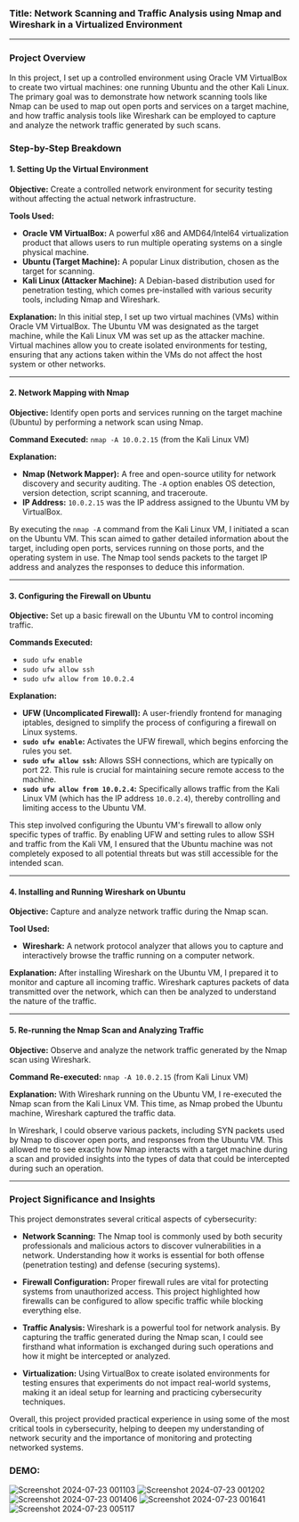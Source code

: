 ### Title: **Network Scanning and Traffic Analysis using Nmap and Wireshark in a Virtualized Environment**

---

### **Project Overview**

In this project, I set up a controlled environment using Oracle VM VirtualBox to create two virtual machines: one running Ubuntu and the other Kali Linux. The primary goal was to demonstrate how network scanning tools like Nmap can be used to map out open ports and services on a target machine, and how traffic analysis tools like Wireshark can be employed to capture and analyze the network traffic generated by such scans.

### **Step-by-Step Breakdown**

#### **1. Setting Up the Virtual Environment**

**Objective:** Create a controlled network environment for security testing without affecting the actual network infrastructure.

**Tools Used:**
- **Oracle VM VirtualBox:** A powerful x86 and AMD64/Intel64 virtualization product that allows users to run multiple operating systems on a single physical machine.
- **Ubuntu (Target Machine):** A popular Linux distribution, chosen as the target for scanning.
- **Kali Linux (Attacker Machine):** A Debian-based distribution used for penetration testing, which comes pre-installed with various security tools, including Nmap and Wireshark.

**Explanation:** 
In this initial step, I set up two virtual machines (VMs) within Oracle VM VirtualBox. The Ubuntu VM was designated as the target machine, while the Kali Linux VM was set up as the attacker machine. Virtual machines allow you to create isolated environments for testing, ensuring that any actions taken within the VMs do not affect the host system or other networks.

---

#### **2. Network Mapping with Nmap**

**Objective:** Identify open ports and services running on the target machine (Ubuntu) by performing a network scan using Nmap.

**Command Executed:** `nmap -A 10.0.2.15` (from the Kali Linux VM)

**Explanation:** 
- **Nmap (Network Mapper):** A free and open-source utility for network discovery and security auditing. The `-A` option enables OS detection, version detection, script scanning, and traceroute.
- **IP Address:** `10.0.2.15` was the IP address assigned to the Ubuntu VM by VirtualBox.

By executing the `nmap -A` command from the Kali Linux VM, I initiated a scan on the Ubuntu VM. This scan aimed to gather detailed information about the target, including open ports, services running on those ports, and the operating system in use. The Nmap tool sends packets to the target IP address and analyzes the responses to deduce this information.

---

#### **3. Configuring the Firewall on Ubuntu**

**Objective:** Set up a basic firewall on the Ubuntu VM to control incoming traffic.

**Commands Executed:**
- `sudo ufw enable`
- `sudo ufw allow ssh`
- `sudo ufw allow from 10.0.2.4`

**Explanation:**
- **UFW (Uncomplicated Firewall):** A user-friendly frontend for managing iptables, designed to simplify the process of configuring a firewall on Linux systems.
- **`sudo ufw enable`:** Activates the UFW firewall, which begins enforcing the rules you set.
- **`sudo ufw allow ssh`:** Allows SSH connections, which are typically on port 22. This rule is crucial for maintaining secure remote access to the machine.
- **`sudo ufw allow from 10.0.2.4`:** Specifically allows traffic from the Kali Linux VM (which has the IP address `10.0.2.4`), thereby controlling and limiting access to the Ubuntu VM.

This step involved configuring the Ubuntu VM's firewall to allow only specific types of traffic. By enabling UFW and setting rules to allow SSH and traffic from the Kali VM, I ensured that the Ubuntu machine was not completely exposed to all potential threats but was still accessible for the intended scan.

---

#### **4. Installing and Running Wireshark on Ubuntu**

**Objective:** Capture and analyze network traffic during the Nmap scan.

**Tool Used:** 
- **Wireshark:** A network protocol analyzer that allows you to capture and interactively browse the traffic running on a computer network.

**Explanation:**
After installing Wireshark on the Ubuntu VM, I prepared it to monitor and capture all incoming traffic. Wireshark captures packets of data transmitted over the network, which can then be analyzed to understand the nature of the traffic.

---

#### **5. Re-running the Nmap Scan and Analyzing Traffic**

**Objective:** Observe and analyze the network traffic generated by the Nmap scan using Wireshark.

**Command Re-executed:** `nmap -A 10.0.2.15` (from Kali Linux VM)

**Explanation:**
With Wireshark running on the Ubuntu VM, I re-executed the Nmap scan from the Kali Linux VM. This time, as Nmap probed the Ubuntu machine, Wireshark captured the traffic data. 

In Wireshark, I could observe various packets, including SYN packets used by Nmap to discover open ports, and responses from the Ubuntu VM. This allowed me to see exactly how Nmap interacts with a target machine during a scan and provided insights into the types of data that could be intercepted during such an operation.

---

### **Project Significance and Insights**

This project demonstrates several critical aspects of cybersecurity:

- **Network Scanning:** The Nmap tool is commonly used by both security professionals and malicious actors to discover vulnerabilities in a network. Understanding how it works is essential for both offense (penetration testing) and defense (securing systems).
  
- **Firewall Configuration:** Proper firewall rules are vital for protecting systems from unauthorized access. This project highlighted how firewalls can be configured to allow specific traffic while blocking everything else.

- **Traffic Analysis:** Wireshark is a powerful tool for network analysis. By capturing the traffic generated during the Nmap scan, I could see firsthand what information is exchanged during such operations and how it might be intercepted or analyzed.

- **Virtualization:** Using VirtualBox to create isolated environments for testing ensures that experiments do not impact real-world systems, making it an ideal setup for learning and practicing cybersecurity techniques.

Overall, this project provided practical experience in using some of the most critical tools in cybersecurity, helping to deepen my understanding of network security and the importance of monitoring and protecting networked systems.

### DEMO:
![Screenshot 2024-07-23 001103](https://github.com/user-attachments/assets/eb08c87e-e219-47bb-a263-4b080d59e28e)
![Screenshot 2024-07-23 001202](https://github.com/user-attachments/assets/a0e8e64b-d55d-43e0-a116-c71782d17757)
![Screenshot 2024-07-23 001406](https://github.com/user-attachments/assets/f59cf740-03ee-4f4d-8e8e-a59234beea63)
![Screenshot 2024-07-23 001641](https://github.com/user-attachments/assets/ccfad30e-f795-4afb-b690-d35e64b2c1e8)
![Screenshot 2024-07-23 005117](https://github.com/user-attachments/assets/77041cc1-a162-4a81-88c1-f9ea2d41903a)


